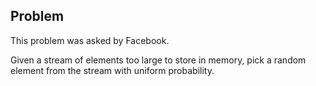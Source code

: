 Problem
-------

This problem was asked by Facebook.

Given a stream of elements too large to store in memory, pick a random element from the stream with uniform probability.
